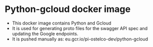 # Python-gcloud docker image

- This docker image contains Python and Gcloud
- It is used for generating proto files for the swagger API spec and updating the Google endpoints.
- It is pushed manually as: eu.gcr.io/pi-ostelco-dev/python-gcloud